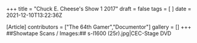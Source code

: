 +++
title = "Chuck E. Cheese's Show 1 2017"
draft = false
tags = [ ]
date = 2021-12-10T13:22:36Z

[Article]
contributors = ["The 64th Gamer","Documentor"]
gallery = []
+++
##Showtape Scans / Images:##
<gallery>
s-l1600 (25r).jpg|CEC-Stage DVD
</gallery>